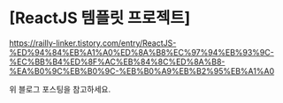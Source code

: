 # [ReactJS 템플릿 프로젝트]

https://railly-linker.tistory.com/entry/ReactJS-%ED%94%84%EB%A1%A0%ED%8A%B8%EC%97%94%EB%93%9C-%EC%BB%B4%ED%8F%AC%EB%84%8C%ED%8A%B8-%EA%B0%9C%EB%B0%9C-%EB%B0%A9%EB%B2%95%EB%A1%A0

위 블로그 포스팅을 참고하세요.